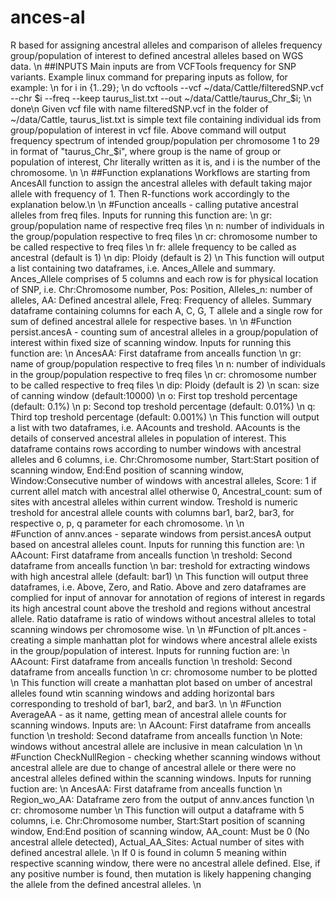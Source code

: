 # ances-al 
R based for assigning ancestral alleles and comparison of alleles frequency group/population of interest to defined ancestral alleles based on WGS data. \n
##INPUTS 
Main inputs are from VCFTools frequency for SNP variants. Example linux command for preparing inputs as follow, for example: \n
for i in {1..29}; \n
do vcftools --vcf ~/data/Cattle/filteredSNP.vcf --chr $i --freq --keep taurus_list.txt --out ~/data/Cattle/taurus_Chr_$i; \n
done\n
Given vcf file with name filteredSNP.vcf in the folder of ~/data/Cattle, taurus_list.txt is simple text file containing individual ids from group/population of interest in vcf file. Above command will output frequency spectrum of intended group/population per chromosome 1 to 29 in format of "taurus_Chr_$i", where group is the name of group or population of interest, Chr literally written as it is, and i is the number of the chromosome. \n
\n
##Function explanations
Workflows are starting from AncesAll function to assign the ancestral alleles with default taking major allele with frequency of 1. Then R-functions work accordingly to the explanation below.\n \n
#Function ancealls - calling putative ancestral alleles from freq files. Inputs for running this function are: \n
gr: group/population name of respective freq files \n
n: number of individuals in the group/population respective to freq files \n
cr: chromosome number to be called respective to freq files \n
fr: allele frequency to be called as ancestral (default is 1) \n
dip: Ploidy (default is 2) \n
This function will output a list containing two dataframes, i.e. Ances_Allele and summary. Ances_Allele comprises of  5 columns and each row is for physical location of SNP, i.e.  Chr:Chromosome number, Pos: Position, Alleles_n: number of alleles, AA: Defined ancestral allele, Freq: Frequency of alleles. Summary dataframe containing columns for each A, C, G, T allele and a single row for sum of defined ancestral allele for respective bases. \n \n 
#Function persist.ancesA - counting sum of ancestral alleles in  a group/population of interest within fixed size of scanning window. Inputs for running this function are: \n
AncesAA: First dataframe from ancealls function \n
gr: name of group/population respective to freq files \n
n: number of individuals in the group/population respective to freq files \n
cr: chromosome number to be called respective to freq files \n
dip: Ploidy (default is 2) \n
scan: size of canning window (default:10000) \n
o: First top treshold percentage (default: 0.1%) \n
p: Second top treshold percentage (default: 0.01%) \n
q: Third top treshold percentage (default: 0.001%) \n
This function will output a list with two dataframes, i.e. AAcounts and treshold. AAcounts is the details of conserved ancestral alleles in population of interest. This dataframe contains rows according to number windows with ancestral alleles and 6 columns, i.e. Chr:Chromosome number, Start:Start position of scanning window, End:End position of scanning window, Window:Consecutive number of windows with ancestral alleles, Score: 1 if current allel match with ancestral allel otherwise 0, Ancestral_count: sum of sites with ancestral alleles within current window. Treshold is numeric treshold for ancestral allele counts with columns bar1, bar2, bar3, for respective o, p, q parameter for each chromosome. \n \n  
#Function of annv.ances - separate windows from persist.ancesA output based on ancestral alleles count. Inputs for running this function are: \n
AAcount: First dataframe from ancealls function \n
treshold: Second dataframe from ancealls function \n
bar: treshold for extracting windows with high ancestral allele (default: bar1) \n
This function will output three dataframes, i.e. Above, Zero, and Ratio. Above and zero dataframes are complied for input of annovar for annotation of regions of interest in regards its high ancestral count above the treshold and regions without ancestral allele. Ratio dataframe is ratio of windows without ancestral alleles to total scanning windows per chromosome wise. \n \n 
#Function of plt.ances - creating a simple manhattan plot for windows where ancestral allele exists in the group/population of interest. Inputs for running fuction are: \n
AAcount: First dataframe from ancealls function \n
treshold: Second dataframe from ancealls function \n
cr: chromosome number to be plotted \n
This function will create a manhattan plot based on umber of ancestral alleles found wtin scanning windows and adding horizontal bars corresponding to treshold of bar1, bar2, and bar3. \n \n 
#Function AverageAA - as it name, getting mean of ancestral allele counts for scanning windows. Inputs are: \n
AAcount: First dataframe from ancealls function \n
treshold: Second dataframe from ancealls function \n
Note: windows without ancestral allele are inclusive in mean calculation \n \n
#Function CheckNullRegion - checking whether scanning windows without ancestral allele are due to change of ancestral allele or there were no ancestral alleles defined within the scanning windows. Inputs for running fuction are: \n
AncesAA: First dataframe from ancealls function \n
Region_wo_AA: Dataframe zero from the output of annv.ances function \n
cr: chromosome number \n
This function will output a dataframe with 5 columns, i.e. Chr:Chromosome number, Start:Start position of scanning window, End:End position of scanning window, AA_count: Must be 0 (No ancestral allele detected), Actual_AA_Sites: Actual number of sites with defined ancestral allele. \n 
If 0 is found in column 5 meaning within respective scanning window, there were no ancestral allele defined. Else, if any positive number is found, then mutation is likely happening changing the allele from the defined ancestral alleles. \n

